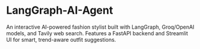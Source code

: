 # LangGraph-AI-Agent
An interactive AI-powered fashion stylist built with LangGraph, Groq/OpenAI models, and Tavily web search. Features a FastAPI backend and Streamlit UI for smart, trend-aware outfit suggestions.
